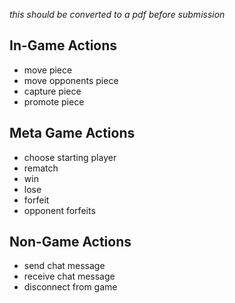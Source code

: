 *this should be converted to a pdf before submission*


## **In-Game Actions**
- move piece
- move opponents piece
- capture piece
- promote piece


## **Meta Game Actions**
- choose starting player
- rematch
- win
- lose
- forfeit
- opponent forfeits

## **Non-Game Actions**
- send chat message
- receive chat message
- disconnect from game
